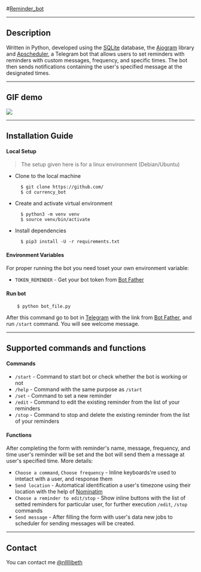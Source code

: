 #[Reminder_bot](https://t.me/nllllibeth_reminder_bot)
***
## Description



Written in Python, developed using the [SQLite](https://sqlite.org/index.html) database,  the [Aiogram](https://aiogram.dev/) library and [Apscheduler](https://apscheduler.readthedocs.io/en/3.x/), a Telegram bot that allows users to set reminders with reminders with custom messages, frequency, and specific times. The bot then sends notifications containing the user's specified message at the designated times.

***

## GIF demo

<img src="https://gifyu.com/image/SIkX4/">


***

## Installation Guide

#### Local Setup
> The setup given here is for a linux environment (Debian/Ubuntu)

- Clone to the local machine 

        $ git clone https://github.com/
        $ cd currency_bot

- Create and activate virtual environment 

        $ python3 -m venv venv
        $ source venv/bin/activate

- Install dependencies 

        $ pip3 install -U -r requirements.txt


#### Environment Variables

For proper running the bot you need toset your own environment variable:

- `TOKEN_REMINDER` - Get your bot token from [Bot Father](https://t.me/BotFather)

#### Run bot
        $ python bot_file.py 
After this command go to bot in [Telegram](https://t.me/nllllibeth_reminder_bot) with the link from [Bot Father](https://t.me/BotFather), and run `/start` command. You will see welcome message. 

*** 

## Supported commands and functions 

#### Commands
- `/start` - Command to start bot or check whether the bot is working or not
- `/help` - Command with the same purpose as `/start`
- `/set` - Command to set a new reminder 
- `/edit` - Command to edit the existing reminder from the list of your reminders
- `/stop` - Command to stop and delete the existing reminder from the list of your reminders

#### Functions

After completing the form with reminder's name, message, frequency, and time user's reminder will be set and the bot will send them a message at user's specified time. More details:

- `Choose a command`, `Choose frequency` - Inline keyboards're used to intetact with a user, and response them
- `Send location` - Automatical identification a user's timezone using their  location with the help of [Nominatim](https://nominatim.org/) 
- `Choose a reminder to edit/stop` - Show inline buttons with the list of setted reminders for particular user, for further execution `/edit`, `/stop` commands
- `Send message` - After filling the form with user's data new jobs to scheduler for sending messages will be created.

***

## Contact 

You can contact me [@nllllibeth](https://t.me/nllllibeth)